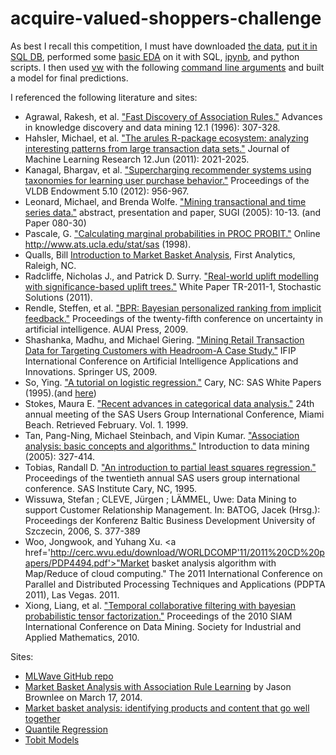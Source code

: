acquire-valued-shoppers-challenge
=========================

As best I recall this competition, I must have downloaded [the data](https://www.kaggle.com/c/acquire-valued-shoppers-challenge/data), [put it in SQL DB](https://github.com/paulperry/kaggle/blob/master/acquire-valued-shoppers-challenge/shoppers.sql), performed some [basic EDA](https://github.com/paulperry/kaggle/blob/master/acquire-valued-shoppers-challenge/shoppers.out) on it with SQL,  [ipynb](http://nbviewer.ipython.org/github/paulperry/kaggle/blob/master/acquire-valued-shoppers-challenge/Shoppers%20Challenge.ipynb), and python scripts. I then used [vw](https://github.com/JohnLangford/vowpal_wabbit) with the following [command line arguments](https://github.com/paulperry/kaggle/blob/master/acquire-valued-shoppers-challenge/vw_command_line.txt) and built a model for final predictions.

I referenced the following literature and sites:

- Agrawal, Rakesh, et al. <a href='http://www.cs.helsinki.fi/hannu.toivonen/pubs/advances.pdf'>"Fast Discovery of Association Rules."</a> Advances in knowledge discovery and data mining 12.1 (1996): 307-328.
- Hahsler, Michael, et al. <a href='http://www.jmlr.org/papers/v12/hahsler11a.html'>"The arules R-package ecosystem: analyzing interesting patterns from large transaction data sets."</a> Journal of Machine Learning Research 12.Jun (2011): 2021-2025.
- Kanagal, Bhargav, et al. <a href='http://dl.acm.org/citation.cfm?id=2336669'>"Supercharging recommender systems using taxonomies for learning user purchase behavior."</a> Proceedings of the VLDB Endowment 5.10 (2012): 956-967.
- Leonard, Michael, and Brenda Wolfe. <a href='http://citeseerx.ist.psu.edu/viewdoc/download?doi=10.1.1.88.8081&rep=rep1&type=pdf'>"Mining transactional and time series data."</a> abstract, presentation and paper, SUGI (2005): 10-13. (and Paper 080-30) 
- Pascale, G. <a href='stats.idre.ucla.edu/wp-content/uploads/2016/02/p007.pdf'>"Calculating marginal probabilities in PROC PROBIT."</a> Online http://www.ats.ucla.edu/stat/sas (1998).
- Qualls, Bill <a href='https://firstanalytics.files.wordpress.com/2015/07/mwsug-2013-aa07.pdf'>Introduction to Market Basket Analysis</a>, First Analytics, Raleigh, NC.
- Radcliffe, Nicholas J., and Patrick D. Surry. <a href='http://citeseerx.ist.psu.edu/viewdoc/download?doi=10.1.1.441.5361&rep=rep1&type=pdf'>"Real-world uplift modelling with significance-based uplift trees."</a> White Paper TR-2011-1, Stochastic Solutions (2011).
- Rendle, Steffen, et al. <a href='http://dl.acm.org/citation.cfm?id=1795167'>"BPR: Bayesian personalized ranking from implicit feedback."</a> Proceedings of the twenty-fifth conference on uncertainty in artificial intelligence. AUAI Press, 2009.
- Shashanka, Madhu, and Michael Giering. <a href='http://link.springer.com/chapter/10.1007/978-1-4419-0221-4_41'>"Mining Retail Transaction Data for Targeting Customers with Headroom-A Case Study."</a> IFIP International Conference on Artificial Intelligence Applications and Innovations. Springer US, 2009.
- So, Ying. <a href='http://www.sascommunity.org/sugi/SUGI93/Sugi-93-217%20So.pdf'>"A tutorial on logistic regression."</a> Cary, NC: SAS White Papers (1995).(and <a href='https://support.sas.com/rnd/app/stat/papers/logistic.pdf'>here</a>)
- Stokes, Maura E. <a href='http://statistics.ats.ucla.edu/stat/sas/library/categorical.pdf'>"Recent advances in categorical data analysis."</a> 24th annual meeting of the SAS Users Group International Conference, Miami Beach. Retrieved February. Vol. 1. 1999.
- Tan, Pang-Ning, Michael Steinbach, and Vipin Kumar. <a href='https://www-users.cs.umn.edu/~kumar/dmbook/ch6.pdf'>"Association analysis: basic concepts and algorithms."</a> Introduction to data mining (2005): 327-414.
- Tobias, Randall D. <a href='http://citeseerx.ist.psu.edu/viewdoc/download?doi=10.1.1.460.1258&rep=rep1&type=pdf'>"An introduction to partial least squares regression."</a> Proceedings of the twentieth annual SAS users group international conference. SAS Institute Cary, NC, 1995.
- Wissuwa, Stefan ; CLEVE, Jürgen ; LÄMMEL, Uwe: Data Mining to support Customer Relationship Management. In: BATOG, Jacek (Hrsg.): Proceedings der Konferenz Baltic Business Development University of Szczecin, 2006, S. 377-389
- Woo, Jongwook, and Yuhang Xu. <a href='http://cerc.wvu.edu/download/WORLDCOMP'11/2011%20CD%20papers/PDP4494.pdf'>"Market basket analysis algorithm with Map/Reduce of cloud computing."</a> The 2011 International Conference on Parallel and Distributed Processing Techniques and Applications (PDPTA 2011), Las Vegas. 2011.
- Xiong, Liang, et al. <a href='http://epubs.siam.org/doi/abs/10.1137/1.9781611972801.19'>"Temporal collaborative filtering with bayesian probabilistic tensor factorization."</a> Proceedings of the 2010 SIAM International Conference on Data Mining. Society for Industrial and Applied Mathematics, 2010.

Sites:
- <a href='https://github.com/MLWave/kaggle_acquire-valued-shoppers-challenge'>MLWave GitHub repo</a>
- <a href='http://machinelearningmastery.com/market-basket-analysis-with-association-rule-learning/'>Market Basket Analysis with Association Rule Learning</a> by Jason Brownlee on March 17, 2014.
- <a href='http://snowplowanalytics.com/guides/recipes/catalog-analytics/market-basket-analysis-identifying-products-that-sell-well-together.html'>Market basket analysis: identifying products and content that go well together</a>
- <a href='https://en.wikipedia.org/wiki/Quantile_regression'>Quantile Regression</a>
- <a href='https://www.google.com/url?sa=t&rct=j&q=&esrc=s&source=web&cd=2&ved=0ahUKEwj70JeRmevSAhWK7IMKHeL5BLoQFggnMAE&url=https%3A%2F%2Fwww.researchgate.net%2Ffile.PostFileLoader.html%3Fid%3D57563157eeae39aa52279f64%26assetKey%3DAS%253A370168766189570%25401465266519195&usg=AFQjCNFHr3hcxh753druh3n1y6ETWAl0hg&sig2=TKbdWt-1ysj9gmKH1ZEWUQ'>Tobit Models</a>


